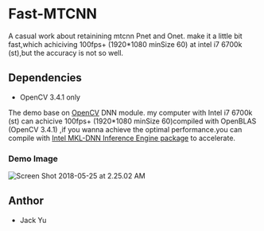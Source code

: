# Fast-MTCNN

A casual work about retainining mtcnn Pnet and Onet. make it a little bit fast,which achiciving 100fps+ (1920*1080 minSize 60) at intel i7 6700k (st),but the accuracy is not so well.

## Dependencies

+ OpenCV 3.4.1 only

The demo base on [OpenCV](https://github.com/opencv/opencv) DNN module. my computer with Intel i7 6700k (st) can achicive 100fps+ (1920*1080 minSize 60)compiled with OpenBLAS (OpenCV 3.4.1) ,if you wanna achieve the optimal performance.you can compile with [Intel MKL-DNN Inference Engine package](https://github.com/opencv/opencv/wiki/Intel%27s-Deep-Learning-Inference-Engine-backend) to accelerate.

### Demo Image

![Screen Shot 2018-05-25 at 2.25.02 AM](images/test.png)



## Anthor

+ Jack Yu

  ​
